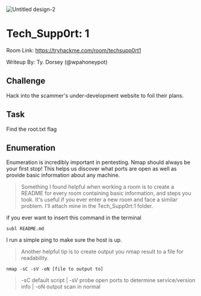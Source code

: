 ![Untitled design-2](https://user-images.githubusercontent.com/36011916/173410739-4230f91a-da73-4f8b-9949-2f2bcebdc0ea.png)
# Tech_Supp0rt: 1
Room Link: https://tryhackme.com/room/techsupp0rt1

Writeup By: Ty. Dorsey (@wpahoneypot)

## Challenge
Hack into the scammer's under-development website to foil their plans. 

## Task
Find the root.txt flag 

## Enumeration
Enumeration is incredibly important in pentesting. Nmap should always be your first stop! 
This helps us discover what ports are open as well as provide basic information about any machine.

> Something I found helpful when working a room is to create a README for every room containing basic information,
> and steps you took. It's useful if you ever enter a new room and face a similar problem. I'll attach mine in the Tech_Supp0rt:1 folder.

if you ever want to insert this command in the terminal
```
subl README.md
```
I run a simple ping to make sure the host is up.

> Another helpful tip is to create output you nmap result to a file for readability.
```
nmap -sC -sV -oN [file to output to]
```
> -sC default script | -sV probe open ports to determine service/version info | -oN output scan in normal
